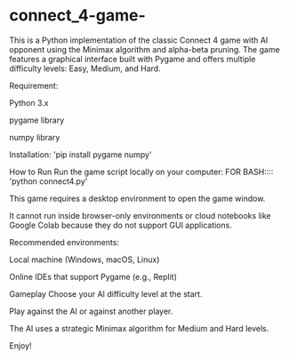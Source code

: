 # connect_4-game-
This is a Python implementation of the classic Connect 4 game with AI opponent using the Minimax algorithm and alpha-beta pruning. The game features a graphical interface built with Pygame and offers multiple difficulty levels: Easy, Medium, and Hard.


Requirement:

Python 3.x

pygame library

numpy library

Installation:
'pip install pygame numpy'

How to Run
Run the game script locally on your computer:
FOR BASH::::
'python connect4.py'

This game requires a desktop environment to open the game window.

It cannot run inside browser-only environments or cloud notebooks like Google Colab because they do not support GUI applications.

Recommended environments:

Local machine (Windows, macOS, Linux)

Online IDEs that support Pygame (e.g., Replit)

Gameplay
Choose your AI difficulty level at the start.

Play against the AI or against another player.

The AI uses a strategic Minimax algorithm for Medium and Hard levels.

Enjoy!

